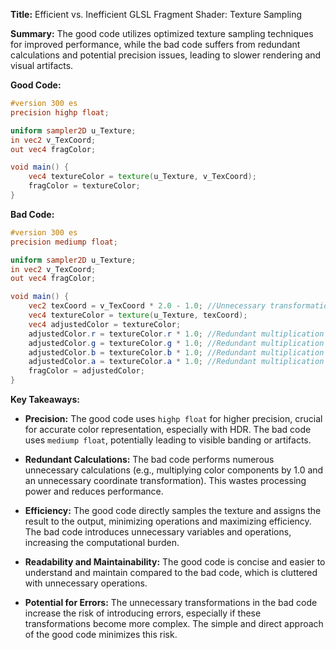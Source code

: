 **Title:** Efficient vs. Inefficient GLSL Fragment Shader: Texture Sampling

**Summary:**  The good code utilizes optimized texture sampling techniques for improved performance, while the bad code suffers from redundant calculations and potential precision issues, leading to slower rendering and visual artifacts.


**Good Code:**

```glsl
#version 300 es
precision highp float;

uniform sampler2D u_Texture;
in vec2 v_TexCoord;
out vec4 fragColor;

void main() {
    vec4 textureColor = texture(u_Texture, v_TexCoord);
    fragColor = textureColor;
}
```

**Bad Code:**

```glsl
#version 300 es
precision mediump float;

uniform sampler2D u_Texture;
in vec2 v_TexCoord;
out vec4 fragColor;

void main() {
    vec2 texCoord = v_TexCoord * 2.0 - 1.0; //Unnecessary transformation
    vec4 textureColor = texture(u_Texture, texCoord);
    vec4 adjustedColor = textureColor;
    adjustedColor.r = textureColor.r * 1.0; //Redundant multiplication
    adjustedColor.g = textureColor.g * 1.0; //Redundant multiplication
    adjustedColor.b = textureColor.b * 1.0; //Redundant multiplication
    adjustedColor.a = textureColor.a * 1.0; //Redundant multiplication
    fragColor = adjustedColor; 
}
```


**Key Takeaways:**

* **Precision:** The good code uses `highp float` for higher precision, crucial for accurate color representation, especially with HDR.  The bad code uses `mediump float`, potentially leading to visible banding or artifacts.

* **Redundant Calculations:** The bad code performs numerous unnecessary calculations (e.g., multiplying color components by 1.0 and an unnecessary coordinate transformation). This wastes processing power and reduces performance.

* **Efficiency:** The good code directly samples the texture and assigns the result to the output, minimizing operations and maximizing efficiency.  The bad code introduces unnecessary variables and operations, increasing the computational burden.

* **Readability and Maintainability:** The good code is concise and easier to understand and maintain compared to the bad code, which is cluttered with unnecessary operations.

* **Potential for Errors:** The unnecessary transformations in the bad code increase the risk of introducing errors, especially if these transformations become more complex.  The simple and direct approach of the good code minimizes this risk.
